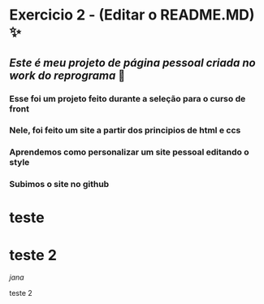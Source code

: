 # Exercicio 2 - (Editar o README.MD)  :sparkles:
## *Este é meu projeto de página pessoal criada no work do reprograma* :rocket:
### Esse foi um projeto feito durante a seleção para o curso de front
### Nele, foi feito um site a partir dos principios de html e ccs
### Aprendemos como personalizar um site pessoal editando o style
### Subimos o site no github 
# teste 
 



# teste 2
*jana* 

teste 2 



